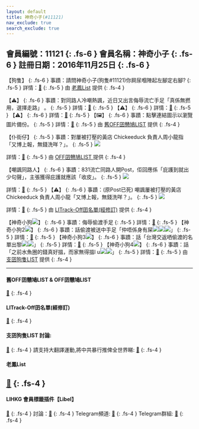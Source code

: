 ```yaml
---
layout: default
title: 神奇小子(#11121)
nav_exclude: true
search_exclude: true
---
```


會員編號：11121
{: .fs-6 }
會員名稱：神奇小子
{: .fs-6 }
註冊日期：2016年11月25日
{: .fs-6 }
---

<div class="code-example" markdown="1">

【狗隻】
{: .fs-6 }
事蹟：請問神奇小子(狗隻#11121)你屙尿嗰陣起左腳定右腳?
{: .fs-5 }
詳情：[🔗](https://lih.kg/2216317)
{: .fs-5 }
由 [老鳳List](#) 提供
{: .fs-4 }

</div>
<div class="code-example" markdown="1">

【⚠️】
{: .fs-6 }
事蹟：對同路人冷嘲熱諷，近日又出言侮辱流亡手足「真係無撚用，選擇走路」 。
{: .fs-5 }
詳情：[🔗](https://lih.kg/fRmEwT)
{: .fs-5 }
【⚠️】
{: .fs-6 }
詳情：[🔗](https://lih.kg/ryadGsX)
{: .fs-5 }
【⚠️】
{: .fs-6 }
詳情：[🔗](https://lih.kg/aGjJFiV)
{: .fs-5 }
【🖼️】
{: .fs-6 }
事蹟：點擊連結圖示以瀏覽圖片備份。
{: .fs-5 }
詳情：[🔗](https://filedn.eu/l9Hq1YKLkJ4m0VSXcdcfUaJ/LIHKG_on99/on9_son_2020/11121)
{: .fs-5 }
由 [舊OFF囝戇鳩LIST](#舊off囝戇鳩list--off囝戇鳩list) 提供
{: .fs-4 }

</div>
<div class="code-example" markdown="1">

【仆街仔】
{: .fs-5 }
事蹟：對屢被打壓的黃店 Chickeeduck 負責人周小龍指「又博上報，無錢洗咩？」。
{: .fs-5 }
![](https://filedn.eu/l9Hq1YKLkJ4m0VSXcdcfUaJ/LIHKG_on99/on9_jai/11121/11121.1_.png)


詳情：[🔗](https://lih.kg/aNOMBuV)
{: .fs-5 }
由 [OFF囝戇鳩LIST ](#舊off囝戇鳩list--off囝戇鳩list) 提供
{: .fs-4 }

</div>
<div class="code-example" markdown="1">

【嘲諷同路人】
{: .fs-6 }
事蹟：831流亡同路人開Post，佢回應係「庇護到就出少句聲」，主張獲得庇護就應該「收皮」。
{: .fs-5 }
![](https://na.cx/i/VrAAy5S.png)


詳情：[🔗](https://lih.kg/qDdBxJX)
{: .fs-5 }
【⚠️】
{: .fs-6 }
事蹟：(原Post已死) 嘲諷屢被打壓的黃店 Chickeeduck 負責人周小龍「又博上報，無錢洗咩？」。
{: .fs-5 }
![](https://filedn.eu/l9Hq1YKLkJ4m0VSXcdcfUaJ/LIHKG_on99/on9_jai/11121/11121.1_.png)


詳情：[🔗](https://filedn.eu/l9Hq1YKLkJ4m0VSXcdcfUaJ/LIHKG_on99/on9_jai/11121/11121.1_.png)
{: .fs-5 }
由 [LITrack-Off囝名單(經修訂)](#litrack-off囝名單(經修訂)) 提供
{: .fs-4 }

</div>
<div class="code-example" markdown="1">

【神奇小狗![](https://cdn.lihkg.com/assets/faces/dog/bark.gif)】
{: .fs-6 }
事蹟：侮辱偷渡手足
{: .fs-5 }
詳情：[🔗](https://lih.kg/qBspMBX)
{: .fs-5 }
【神奇小狗2![](https://cdn.lihkg.com/assets/faces/dog/bark.gif)】
{: .fs-6 }
事蹟：話偷渡被送中手足「仲唔係身有屎![](https://cdn.lihkg.com/assets/faces/lm2/kill.gif)![](https://cdn.lihkg.com/assets/faces/lm2/kill.gif)![](https://cdn.lihkg.com/assets/faces/lm2/kill.gif)」
{: .fs-5 }
詳情：[🔗](https://lihkg.com/thread/2176437/page/6)
{: .fs-5 }
【神奇小狗3![](https://cdn.lihkg.com/assets/faces/dog/bark.gif)】
{: .fs-6 }
事蹟：話「台灣交返哂偷渡的名單出黎![](https://cdn.lihkg.com/assets/faces/dog/smile.gif)![](https://cdn.lihkg.com/assets/faces/dog/smile.gif)」
{: .fs-5 }
詳情：[🔗](https://lih.kg/geaKbT)
{: .fs-5 }
【神奇小狗4![](https://cdn.lihkg.com/assets/faces/dog/bark.gif)】
{: .fs-6 }
事蹟：話「之前水魚圈的錢真好搵，而家無得搵l u![](https://cdn.lihkg.com/assets/faces/dog/haha.gif)![](https://cdn.lihkg.com/assets/faces/dog/haha.gif)」
{: .fs-5 }
詳情：[🔗](https://lih.kg/gPRPLT)
{: .fs-5 }
由 [支囝狗隻LIST](#支囝狗隻list-討論) 提供
{: .fs-4 }

</div>

---

#### 舊OFF囝戇鳩LIST & OFF囝戇鳩LIST 
[🔗](https://bit.ly/lihkg_on9_list)
{: .fs-4 }
#### LITrack-Off囝名單(經修訂)
[🔗](http://tiny.cc/LITrack_GS)
{: .fs-4 }
#### 支囝狗隻LIST 討論: 
[🔗](https://lih.kg/2908480)
{: .fs-4 }
請支持大翻譯運動,將中共暴行推俾全世界睇: [🔗](https://twitter.com/tgtm_official)
{: .fs-4 }

#### 老鳳List
[🔗](https://lihkg.com/thread/2808424)
{: .fs-4 }
---

#### LIHKG 會員標籤插件【Libel】
[🔗](https://kitce.github.io/libel)
{: .fs-4 }
討論：[🔗](https://lih.kg/2841778)
{: .fs-4 }
Telegram頻道: [🔗](https://t.me/LibelOfficialChannel)
{: .fs-4 }
Telegram群組: [🔗](https://t.me/LibelOfficialGroup)
{: .fs-4 }
